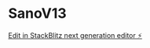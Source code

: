 # SanoV13

[Edit in StackBlitz next generation editor ⚡️](https://stackblitz.com/~/github.com/scoshields/SanoV13)